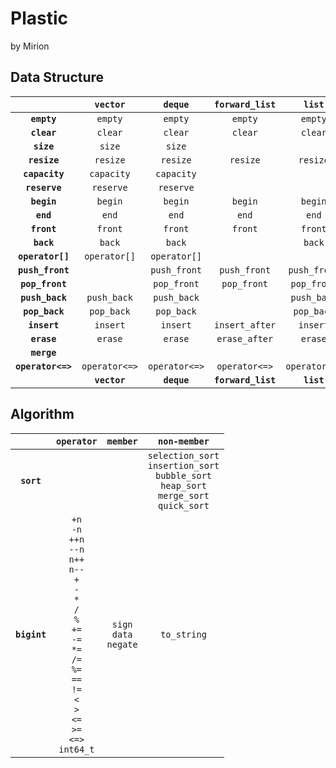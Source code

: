 # Plastic

by Mirion

## Data Structure

| | **`vector`** | **`deque`** | **`forward_list`** | **`list`** | **`priority_queue`** | **`binary_search_tree`** | **`red_black_tree`** | **`avl_tree`** | |
| :--: | :--: | :--: | :--: | :--: | :--: | :--: | :--: | :--: | :--: |
| **`empty`** | `empty` | `empty` | `empty` | `empty` | `empty` | | | | **`empty`** |
| **`clear`** | `clear` | `clear` | `clear` | `clear` | `clear` | | | | **`clear`** |
| **`size`** | `size` | `size` | | | `size` | | | | **`size`** |
| **`resize`** | `resize` | `resize` | `resize` | `resize` | | | | | **`resize`** |
| **`capacity`** | `capacity` | `capacity` | | | `capacity` | | | | **`capacity`** |
| **`reserve`** | `reserve` | `reserve` | | | `reserve` | | | | **`reserve`** |
| **`begin`** | `begin` | `begin` | `begin` | `begin` | | | | | **`begin`** |
| **`end`** | `end` | `end` | `end` | `end` | | | | | **`end`** |
| **`front`** | `front` | `front` | `front` | `front` | `top` | | | | **`front`** |
| **`back`** | `back` | `back` | | `back` | | | | | **`back`** |
| **`operator[]`** | `operator[]` | `operator[]` | | | | | | | **`operator[]`** |
| **`push_front`** | | `push_front` | `push_front` | `push_front` | | | | | **`push_front`** |
| **`pop_front`** | | `pop_front` | `pop_front` | `pop_front` | `pop` | | | | **`pop_front`** |
| **`push_back`** | `push_back` | `push_back` | | `push_back` | `push` | | | | **`push_back`** |
| **`pop_back`** | `pop_back` | `pop_back` | | `pop_back` | | | | | **`pop_back`** |
| **`insert`** | `insert` | `insert` | `insert_after` | `insert` | | | | | **`insert`** |
| **`erase`** | `erase` | `erase` | `erase_after` | `erase` | | | | | **`erase`** |
| **`merge`** | | | | | | | | | **`merge`** |
| **`operator<=>`** | `operator<=>` | `operator<=>` | `operator<=>` | `operator<=>` | | | | | **`operator<=>`** |
| | **`vector`** | **`deque`** | **`forward_list`** | **`list`** | **`priority_queue`** | **`binary_search_tree`** | **`red_black_tree`** | **`avl_tree`** | |

## Algorithm

| | `operator` | `member` | `non-member` |
| :--: | :--: | :--: | :--: |
| **`sort`** | | |`selection_sort`<br>`insertion_sort`<br>`bubble_sort`<br>`heap_sort`<br>`merge_sort`<br>`quick_sort` |
| **`bigint`** | `+n`<br>`-n`<br>`++n`<br>`--n`<br>`n++`<br>`n--`<br>`+`<br>`-`<br>`*`<br>`/`<br>`%`<br>`+=`<br>`-=`<br>`*=`<br>`/=`<br>`%=`<br>`==`<br>`!=`<br>`<`<br>`>`<br>`<=`<br>`>=`<br>`<=>`<br>`int64_t` | `sign`<br>`data`<br>`negate` | `to_string` |